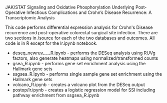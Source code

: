 JAK/STAT Signaling and Oxidative Phosphorylation Underlying Post-Operative Infectious Complications and Crohn’s Disease Recurrence: A Transcriptomic Analysis

This code performs differential expression analysis for Crohn's Disease recurrence and post-operative colorectal surgical site infection. There are two sections in /source for each of the two databases and outcomes. All code is in R except for the lr.ipynb notebook.

- deseq_newruv_..._R.ipynb - performs the DESeq analysis using RUVg factors, also generate heatmaps using normalized/transformed counts
- gsea_R.ipynb - performs gene set enrichment analysis using the Hallmark gene sets
- ssgsea_R.ipynb - performs single sample gene set enrichment using the Hallmark gene sets
- volcano_R.ipynb - creates a volcano plot from the DESeq output
- postop/lr.ipynb - creates a logistic regression model for SSI including pathway enrichment from ssgsea_R.ipynb
